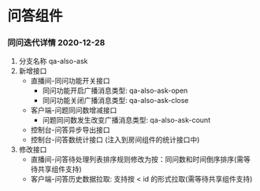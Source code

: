# 问答组件

### 同问迭代详情  2020-12-28

1. 分支名称 qa-also-ask
2. 新增接口
    - 直播间-同问功能开关接口
        - 同问功能开启广播消息类型: qa-also-ask-open
        - 同问功能关闭广播消息类型: qa-also-ask-close
    - 客户端-问题同问数增减接口
        - 问题同问数发生改变广播消息类型: qa-also-ask-count
    - 控制台-问答异步导出接口
    - 控制台-问答数统计接口 (注入到房间组件的统计接口中)
3. 修改接口
    - 直播间-问答待处理列表排序规则修改为按：同问数和时间倒序排序(需等待共享组件支持)
    - 客户端-问答历史数据拉取: 支持按 < id 的形式拉取(需等待共享组件支持)
    